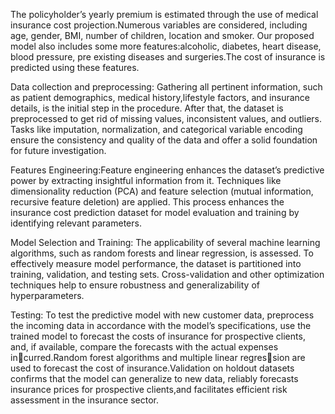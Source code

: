 The policyholder’s yearly premium is estimated through the use of medical insurance cost projection.Numerous variables are considered, including age, gender, BMI, number of children, location and smoker.
Our proposed model also includes some more features:alcoholic, diabetes, heart disease, blood pressure, pre existing diseases and surgeries.The cost of insurance is predicted using these features.

Data collection and preprocessing: Gathering all pertinent information, such as patient demographics, medical history,lifestyle factors, and insurance details, is the initial step in the procedure. 
After that, the dataset is preprocessed to get rid of missing values, inconsistent values, and outliers. Tasks like imputation, normalization, and categorical variable encoding ensure the consistency and 
quality of the data and offer a solid foundation for future investigation.

Features Engineering:Feature engineering enhances the dataset’s predictive power by extracting insightful information from it. Techniques like dimensionality reduction (PCA) and feature selection
(mutual information, recursive feature deletion) are applied. This process enhances the insurance cost prediction dataset for model evaluation and training by identifying relevant parameters.

Model Selection and Training: The applicability of several machine learning algorithms, such as random forests and linear regression, is assessed. To effectively measure model performance, the dataset is partitioned
into training, validation, and testing sets. Cross-validation and other optimization techniques help to ensure robustness and generalizability of hyperparameters.

Testing: To test the predictive model with new customer data, preprocess the incoming data in accordance with the model’s specifications, use the trained model to forecast the costs of insurance for prospective 
clients, and, if available, compare the forecasts with the actual expenses incurred.Random forest algorithms and multiple linear regression are used to forecast the cost of insurance.Validation on holdout datasets
confirms that the model can generalize to new data, reliably forecasts insurance prices for prospective clients,and facilitates efficient risk assessment in the insurance sector.
